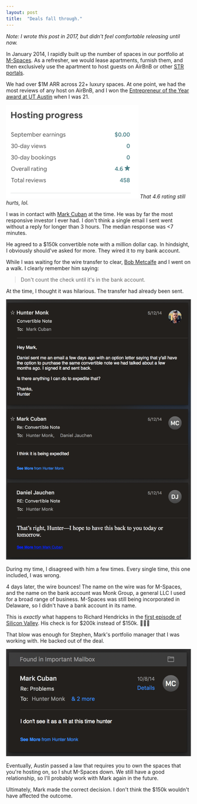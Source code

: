 ```yaml
---
layout: post
title:  "Deals fall through."
---
```


_Note: I wrote this post in 2017, but didn't feel comfortable releasing until now._

In January 2014, I rapidly built up the number of spaces in our portfolio at [M-Spaces](www.m-spaces.com). As a refresher, we would lease apartments, furnish them, and then exclusively use the apartment to host guests on AirBnB or other [STR portals](https://www.google.com/search?sxsrf=ACYBGNTDsD_iVh2gesjioFBfcfgSvo1p9A%3A1569217094170&ei=RlqIXeWGCsH5-gSfhpHwAQ&q=+short+term+rental+str&oq=+short+term+rental+str&gs_l=psy-ab.3..0l8j0i30l2.2192.6602..6707...6.2..2.320.4203.7j7j7j2......0....1..gws-wiz.......0i71j35i39j0i67j0i13j0i8i7i30j0i13i30j0i5i30.0vibRUadlCE&ved=0ahUKEwjlweSbnebkAhXBvJ4KHR9DBB4Q4dUDCAs&uact=5).

We had over $1M ARR across 22+ luxury spaces. At one point, we had the most reviews of any host on AirBnB, and I won the [Entrepreneur of the Year award at UT Austin](http://www.siliconhillsnews.com/2014/03/06/three-honored-at-ut-entrepreneurship-awards-for-2014/) when I was 21. 

![reviews](/img/mc/reviews.png)
_That 4.6 rating still hurts, lol._

I was in contact with [Mark Cuban](https://en.wikipedia.org/wiki/Mark_Cuban) at the time. He was by far the most responsive investor I ever had. I don't think a single email I sent went without a reply for longer than 3 hours. The median response was <7 minutes.

He agreed to a $150k convertible note with a million dollar cap. In hindsight, I obviously should've asked for more. They wired it to my bank account.

While I was waiting for the wire transfer to clear, [Bob Metcalfe](https://en.wikipedia.org/wiki/Robert_Metcalfe) and I went on a walk. I clearly remember him saying:
> Don't count the check until it's in the bank account. 

At the time, I thought it was hilarious. The transfer had already been sent. 

![wire transfer](/img/mc/convertible-note.png)

During my time, I disagreed with him a few times. Every single time, this one included, I was wrong.

4 days later, the wire bounces! The name on the wire was for M-Spaces, and the name on the bank account was Monk Group, a general LLC I used for a broad range of business. M-Spaces was still being incorporated in Delaware, so I didn't have a bank account in its name.

This is _exactly_ what happens to Richard Hendricks in the [first episode of Silicon Valley](https://en.wikipedia.org/wiki/Silicon_Valley_(TV_series)). His check is for $200k instead of $150k. 🤷🏼‍♂️

That blow was enough for Stephen, Mark's portfolio manager that I was working with. He backed out of the deal. 

![not fit](/img/mc/not-fit.png)

Eventually, Austin passed a law that requires you to own the spaces that you're hosting on, so I shut M-Spaces down. We still have a good relationship, so I'll probably work with Mark again in the future.

Ultimately, Mark made the correct decision. I don't think the $150k wouldn't have affected the outcome.
